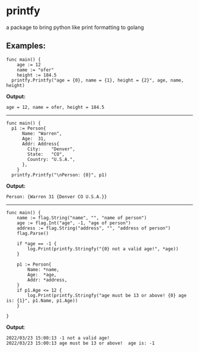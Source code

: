 # printfy
a package to bring python like print formatting to golang


## Examples:
```
func main() {
	age := 12
	name := "ofer"
	height := 184.5
  printfy.Printfy("age = {0}, name = {1}, height = {2}", age, name, height)
  ```
**Output:**
```
age = 12, name = ofer, height = 184.5
```

--------------------------------------------------------------
```
func main() {
  p1 := Person{
      Name: "Warren",
      Age:  31,
      Addr: Address{
        City:    "Denver",
        State:   "CO",
        Country: "U.S.A.",
      },
    }
  printfy.Printfy("\nPerson: {0}", p1)
  ```
**Output:**
```
Person: {Warren 31 {Denver CO U.S.A.}}
```
--------------------------------------------------------------
```
func main() {
	name := flag.String("name", "", "name of person")
	age := flag.Int("age", -1, "age of person")
	address := flag.String("address", "", "address of person")
	flag.Parse()

	if *age == -1 {
		log.Print(printfy.Stringfy("{0} not a valid age!", *age))
	}

	p1 := Person{
		Name: *name,
		Age:  *age,
		Addr: *address,
	}
	if p1.Age <= 12 {
		log.Print(printfy.Stringfy("age must be 13 or above! {0} age is: {1}", p1.Name, p1.Age))
	}

}
```
**Output**:
```
2022/03/23 15:00:13 -1 not a valid age!
2022/03/23 15:00:13 age must be 13 or above!  age is: -1
```
